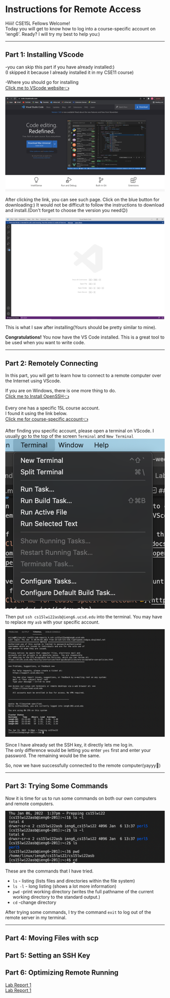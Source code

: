 # Instructions for Remote Access

Hiiii! CSE15L Fellows Welcome! \
Today you will get to know how to log into a course-specific account on 'ieng6'. Ready?
I will try my best to help you:)

___

## Part 1: Installing VScode
-you can skip this part if you have already installed:)\
(I skipped it because I already installed it in my CSE11 course)


-Where you should go for installing\
[Click me to VScode website👈](https://code.visualstudio.com/)

![image](LabReport1.png)

After clicking the link, you can see such page. Click on the blue button for downloading:) It would not be difficult to follow the instructions to download and install.(Don't forget to choose the version you need😉)


![image](LabReport2.png)

This is what I saw after installing(Yours should be pretty similar to mine).

**Congratulations!** You now have the VS Code installed. This is a great tool to be used when you want to write code.

---

## Part 2: Remotely Connecting
In this part, you will get to learn how to connect to a remote computer over the Internet using VScode.

If you are on Windows, there is one more thing to do.\
[Click me to Install OpenSSH👈](https://docs.microsoft.com/en-us/windows-server/administration/openssh/openssh_install_firstuse)

Every one has a specific 15L course account.\
I found it using the link below.\
[Click me for course-specific account👈](https://sdacs.ucsd.edu/~icc/index.php)

After finding you specific account, please open a terminal on VScode. I usually go to the top of the screen `Terminal` and `New Terminal`
![image](Part2.2.png)

Then put
`ssh cs15lwi22asb@ieng6.ucsd.edu`
into the terminal. You may have to replace my `asb` with your specific account.

![image](Part2.1.png)

Since I have already set the SSH key, it directly lets me log in.\
The only difference would be letting you enter `yes` first and enter your password. The remaining would be the same.

So, now we have successfully connected to the remote computer(yayyy🥳)

---

## Part 3: Trying Some Commands
Now it is time for us to run some commands on both our own computers and remote computers.

![image](Part3.1.png)

These are the commands that I have tried.
* `ls` - listing (lists files and directories within the file system)
* `ls -l` - long listing (shows a lot more information)
* `pwd` -print working directory (writes the full pathname of the current working directory to the standard output.)
* `cd` -change directory

After trying some commands, I try the command `exit` to log out of the remote server in my terminal.

---
## Part 4: Moving Files with scp

## Part 5: Setting an SSH Key
## Part 6: Optimizing Remote Running




[Lab Report 1](lab-report-1-week-2.html)\
[Lab Report 1](https://m1ma0314.github.io/cse15l-lab-reports/lab-report-1-week-2.html)
